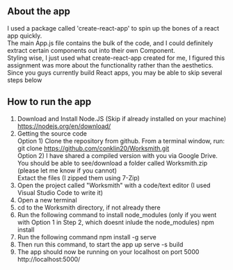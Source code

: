 ## About the app 
I used a package called 'create-react-app' to spin up the bones of a react app quickly.<br> 
The main App.js file contains the bulk of the code, and I could definitely extract certain 
components out into their own Component.<br> 
Styling wise, I just used what create-react-app created for me, I figured this assignment 
was more about the functionality rather than the aesthetics.<br>
Since you guys currently build React apps, you may be able to skip several steps below


## How to run the app 
1) Download and Install Node.JS (Skip if already installed on your machine)<br>
    https://nodejs.org/en/download/ 
2) Getting the source code <br>
    Option 1) Clone the repository from github. From a terminal window, run: git clone https://github.com/conklin20/Worksmith.git <br>
    Option 2) I have shared a compiled version with you via Google Drive. <br>
              You should be able to see/download a folder called Worksmith.zip (please let me know if you cannot)<br>
              Extact the files (I zipped them using 7-Zip)<br>
3) Open the project called "Worksmith" with a code/text editor (I used Visual Studio Code to write it)
4) Open a new terminal
5) cd to the Worksmith directory, if not already there
6) Run the following command to install node_modules (only if you went with Option 1 in Step 2, which doesnt inlude the node_modules)
    npm install
5) Run the following command
    npm install -g serve
6) Then run this command, to start the app up 
    serve -s build
7) The app should now be running on your localhost on port 5000
    http://localhost:5000/

